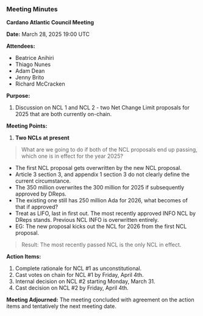 ### Meeting Minutes

**Cardano Atlantic Council Meeting**

**Date:** March 28, 2025 19:00 UTC

**Attendees:** 
- Beatrice Anihiri
- Thiago Nunes
- Adam Dean
- Jenny Brito
- Richard McCracken

**Purpose:** 
1. Discussion on NCL 1 and NCL 2 - two Net Change Limit proposals for 2025 that are both currently on-chain.

**Meeting Points:**
1. **Two NCLs at present**
>What are we going to do if both of the NCL proposals end up passing, which one is in effect for the year 2025?

 - The first NCL proposal gets overwritten by the new NCL proposal.
 - Article 3 section 3, and appendix 1 section 3 do not clearly define the current circumstance.
 - The 350 million overwrites the 300 million for 2025 if subsequently approved by DReps.
 - The existing one still has 250 million Ada for 2026, what becomes of that if approved?
 - Treat as LIFO, last in first out. The most recently approved INFO NCL by DReps stands. Previous NCL INFO is overwritten entirely.
 - EG: The new proposal kicks out the NCL for 2026 from the first NCL proposal.

>Result: The most recently passed NCL is the only NCL in effect.

**Action Items:**
1. Complete rationale for NCL #1 as unconstitutional.
2. Cast votes on chain for NCL #1 by Friday, April 4th.
3. Internal decision on NCL #2 starting Monday, March 31.
4. Cast decision on NCL #2 by Friday, April 4th.

**Meeting Adjourned:**
The meeting concluded with agreement on the action items and tentatively the next meeting date.
